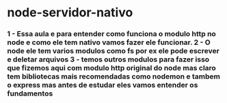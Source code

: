 # node-servidor-nativo

<h3>
1 - Essa aula e para entender como funciona o modulo http no node e como ele tem nativo vamos fazer ele funcionar.
2 - O node ele tem varios modulos como fs por ex ele pode escrever e deletar arquivos
3 - temos outros modulos para fazer isso que fizemos aqui com modulo http original do node mas claro tem bibliotecas mais recomendadas como nodemon e tambem o express mas antes de estudar eles vamos entender os fundamentos

</h3>
